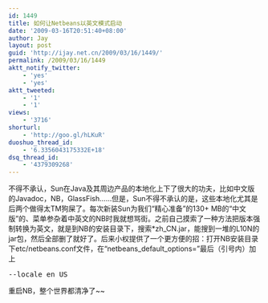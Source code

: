 ```yaml
---
id: 1449
title: 如何让Netbeans以英文模式启动
date: '2009-03-16T20:51:40+08:00'
author: Jay
layout: post
guid: 'http://ijay.net.cn/2009/03/16/1449/'
permalink: /2009/03/16/1449
aktt_notify_twitter:
    - 'yes'
    - 'yes'
aktt_tweeted:
    - '1'
    - '1'
views:
    - '3716'
shorturl:
    - 'http://goo.gl/hLKuR'
duoshuo_thread_id:
    - '6.3356043175332E+18'
dsq_thread_id:
    - '4379309268'
---
```


不得不承认，Sun在Java及其周边产品的本地化上下了很大的功夫，比如中文版的Javadoc，NB，GlassFish……但是，Sun不得不承认的是，这些本地化尤其是后两个做得太TM狗屎了。每次新装Sun为我们“精心准备”的130+ MB的“中文版”的、菜单参杂着中英文的NB时我就想骂街。之前自己摸索了一种方法把版本强制转换为英文，就是到NB的安装目录下，搜索*zh_CN.jar，能搜到一堆的L10N的jar包，然后全部删了就好了。后来小权提供了一个更方便的招：打开NB安装目录下etc/netbeans.conf文件，在“netbeans_default_options=”最后（引号内）加上
<pre lang="java">--locale en_US</pre>
重启NB，整个世界都清净了~~